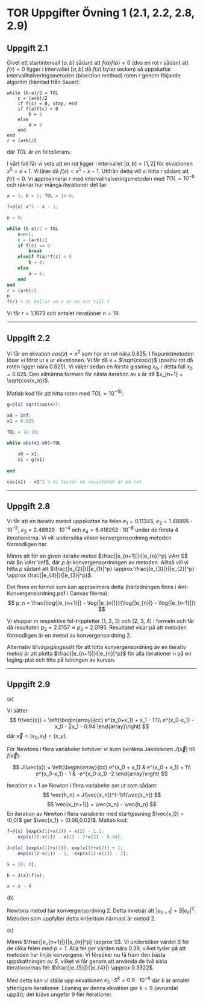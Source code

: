 
# TOR Uppgifter Övning 1 (2.1, 2.2, 2.8, 2.9)

## Uppgift 2.1

Givet ett startintervall $[a, b]$ sådant att $f(a)f(b) < 0$ (dvs en rot r sådant att $f(r)=0$ ligger i intervallet $[a, b]$ då $f(x)$ byter tecken) så uppskattar intervallhalveringsmetoden (bisection method) roten $r$ genom följande algoritm (hämtad från Sauer):

```
while (b-a)/2 > TOL
	c = (a+b)/2
	if f(c) = 0, stop, end
	if f(a)f(c) < 0
		b = c
	else
		a = c
	end
end
r = (a+b)/2
```

där $TOL$ är en feltollerans.

I vårt fall får vi veta att en rot ligger i intervallet $[a, b] = [1, 2]$ för ekvationen $x^5 = x + 1$. Vi låter då $f(x) = x^5 - x - 1$. Utifrån detta vill vi hitta $r$ sådant att $f(r)=0$. Vi approximerar $r$ med intervallhalveringsmetoden med $TOL = 10^{-6}$ och räknar hur många iterationer det tar: 

```matlab
a = 1; b = 2; TOL = 1e-6;

f=@(x) x^5 - x - 1;

n = 0;

while (b-a)/2 > TOL
    n=n+1;
    c = (a+b)/2
    if f(c) == 0
        break
    elseif f(a)*f(c) < 0
        b = c;
    else
        a = c;
    end
end
r = (a+b)/2
n
f(r) % Vi kollar om r är en rot till f
```

Vi får $r=1.1673$ och antalet iterationer $n = 19$.

---

## Uppgift 2.2

Vi får en ekvation $cos(x) = x^2$ som har en rot nära $0.825$. I fixpunktmetoden löser vi först ut x ur ekvationen. Vi får då x = $\sqrt{cos(x)}$ (positiv rot då roten ligger nära $0.825$). Vi väljer sedan en första gissning $x_0$, i detta fall $x_0=0.825$. Den allmänna formeln för nästa iteration av x är då $x_{n+1} = \sqrt{cos(x_n)}$.

Matlab kod för att hitta roten med $TOL = 10^{-10}$:

```matlab
g=@(x) sqrt(cos(x));

x0 = inf;
x1 = 0.825

TOL = 1e-10;

while abs(x1-x0)>TOL
    
    x0 = x1;
    x1 = g(x1)
    
end

cos(x1) - x1^2 % Vi testar om resultatet är en rot
```

---

## Uppgift 2.8

Vi får att en iterativ metod uppskattas ha felen $e_1 = 0.11345$, $e_2 = 1.48995\cdot10^{-2}$, $e_3 = 2.48929 \cdot 10^{−4}$ och $e_4 = 6.416252 \cdot 10^{−8}$ under de första 4 iterationerna. Vi vill undersöka vilken konvergensordning metoden förmodligen har.

Minns att för en given iterativ metod $\frac{|e_{n+1}|}{|e_{n}|^p} \rArr S$ när $n \rArr \inf$, där $p$ är konvergensordningen av metoden. Alltså vill vi hitta $p$ sådant att $\frac{|e_{2}|}{|e_{1}|^p} \approx \frac{|e_{3}|}{|e_{2}|^p} \approx \frac{|e_{4}|}{|e_{3}|^p}$. 

Det finns en formel som kan approximera detta (härledningen finns i Ant-Konvergensordning.pdf i Canvas filerna):
$$
p_n = \frac{\log{|e_{n+1}|} - \log{|e_{n}|}}{\log{|e_{n}|} - \log{|e_{n-1}|}}
$$

Vi stoppar in respektive fel-trippletter (1, 2, 3) och (2, 3, 4) i formeln och får då resultaten $p_2 = 2.0157 \approx  p_3 = 2.0195$. Resultatet visar på att metoden förmodligen är en metod av konvergensordning 2.

Alternativ tillvägagångssätt för att hitta konvergensordning av en iterativ metod är att plotta $\frac{|e_{n+1}|}{|e_{n}|^p}$ för alla iterationer $n$ på en loglog-plot och titta på lutningen av kurvan.

---

## Uppgift 2.9

(a)

Vi sätter
$$
f(\vec{x}) = 
\left(\begin{array}{cc}
e^{x_0+x_1} + x_1 - 1.1\\
e^{x_0-x_1} - x_0 - 2x_1 - 0.94
\end{array}\right)
$$
där $\vec{x} = (x_0, x_1) = (x, y)$.

För Newtons i flera variabeler behöver vi även beräkna Jakobianen $J(\vec{x})$ till $f(\vec{x})$:

$$
J(\vec{x}) = 
\left(\begin{array}{cc}
e^{x_0 + x_1} & e^{x_0 + x_1} + 1\\
e^{x_0-x_1} - 1 & -e^{x_0-x_1} -2
\end{array}\right)
$$

Iteration $n+1$ av Newton i flera variabeler ser ut som sådant:
$$
\vec{h_n} = J(\vec{x_n})^{-1}f(\vec{x_n})
$$
$$
\vec{x_{n+1}} = \vec{x_n} - \vec{h_n}
$$
En iteration av Newton i flera variabeler med startgissning $\vec{x_0} = (0,0)$ ger $\vec{x_1} = (0.06,0.02)$. Matlab kod:

```matlab
f=@(x) [exp(x(1)+x(2)) + x(2) - 1.1;
    exp(x(1)-x(2)) - x(1) - 2*x(2) - 0.94];

J=@(x) [exp(x(1)+x(2)), exp(x(1)+x(2)) + 1;
    exp(x(1)-x(2)) - 1, -exp(x(1)-x(2)) - 2];

x = [0; 0];

h = J(x)\f(x);

x = x - h
```

(b)

Newtons metod har konvergensordning 2. Detta innebär att $|e_{n+1}| = S|e_{n}|^2$. Metoden som uppfyller detta kriteritum närmast är metod 2.

(c)

Minns $\frac{|e_{n+1}|}{|e_{n}|^p} \approx S$. Vi undersöker värdet $S$ för de olika felen med $p = 1$. Alla fel ger värden nära $0.39$, vilket tyder på att metoden har linjär konvergens. Vi försöker nu få fram den bästa uppskattningen av $S$, vilket vi får genom att använda de två sista iterationernas fel: $\frac{|e_{5}|}{|e_{4}|} \approx 0.3922$. 

Med detta kan vi ställa upp ekvationen $e_5 \cdot S^k = 0.9\cdot10^{-6}$ där $k$ är antalet ytterligare iterationer. Lösning av denna ekvation ger $k=9$ (avrundat uppåt); det krävs ungefär 9 fler iterationer.